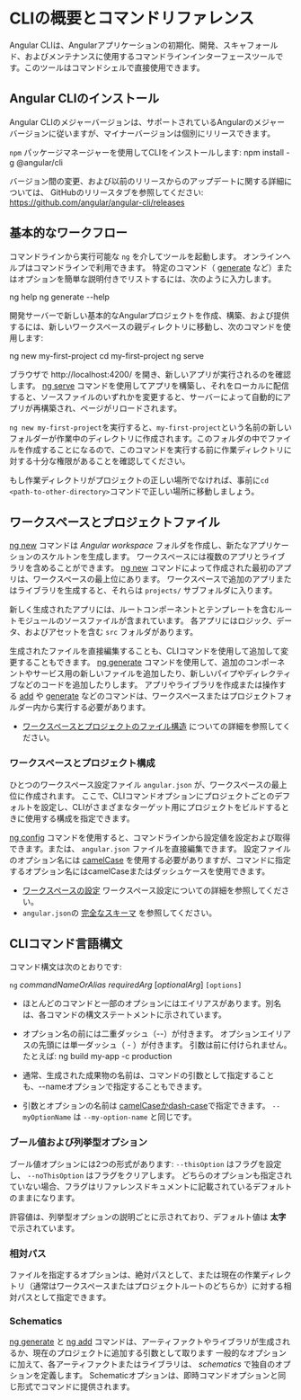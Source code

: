 # CLIの概要とコマンドリファレンス

Angular CLIは、Angularアプリケーションの初期化、開発、スキャフォールド、およびメンテナンスに使用するコマンドラインインターフェースツールです。このツールはコマンドシェルで直接使用できます。

## Angular CLIのインストール

Angular CLIのメジャーバージョンは、サポートされているAngularのメジャーバージョンに従いますが、マイナーバージョンは個別にリリースできます。

`npm` パッケージマネージャーを使用してCLIをインストールします:
<code-example language="bash">
npm install -g @angular/cli
</code-example>

バージョン間の変更、および以前のリリースからのアップデートに関する詳細については、
GitHubのリリースタブを参照してください: https://github.com/angular/angular-cli/releases

## 基本的なワークフロー

コマンドラインから実行可能な `ng` を介してツールを起動します。
オンラインヘルプはコマンドラインで利用できます。
特定のコマンド（ [generate](cli/generate) など）またはオプションを簡単な説明付きでリストするには、次のように入力します。

<code-example language="bash">
ng help
ng generate --help
</code-example>

開発サーバーで新しい基本的なAngularプロジェクトを作成、構築、および提供するには、新しいワークスペースの親ディレクトリに移動し、次のコマンドを使用します:

<code-example language="bash">
ng new my-first-project
cd my-first-project
ng serve
</code-example>

ブラウザで http://localhost:4200/ を開き、新しいアプリが実行されるのを確認します。
[ng serve](cli/serve) コマンドを使用してアプリを構築し、それをローカルに配信すると、ソースファイルのいずれかを変更すると、サーバーによって自動的にアプリが再構築され、ページがリロードされます。

<div class="alert is-helpful">

`ng new my-first-project`を実行すると、`my-first-project`という名前の新しいフォルダーが作業中のディレクトリに作成されます。このフォルダの中でファイルを作成することになるので、このコマンドを実行する前に作業ディレクトリに対する十分な権限があることを確認してください。

もし作業ディレクトリがプロジェクトの正しい場所でなければ、事前に`cd <path-to-other-directory>`コマンドで正しい場所に移動しましょう。

</div>

## ワークスペースとプロジェクトファイル

[ng new](cli/new) コマンドは *Angular workspace* フォルダを作成し、新たなアプリケーションのスケルトンを生成します。
ワークスペースには複数のアプリとライブラリを含めることができます。
[ng new](cli/new) コマンドによって作成された最初のアプリは、ワークスペースの最上位にあります。
ワークスペースで追加のアプリまたはライブラリを生成すると、それらは `projects/` サブフォルダに入ります。

新しく生成されたアプリには、ルートコンポーネントとテンプレートを含むルートモジュールのソースファイルが含まれています。
各アプリにはロジック、データ、およびアセットを含む `src` フォルダがあります。

生成されたファイルを直接編集することも、CLIコマンドを使用して追加して変更することもできます。
[ng generate](cli/generate) コマンドを使用して、追加のコンポーネントやサービス用の新しいファイルを追加したり、新しいパイプやディレクティブなどのコードを追加したりします。
アプリやライブラリを作成または操作する [add](cli/add) や [generate](cli/generate) などのコマンドは、ワークスペースまたはプロジェクトフォルダー内から実行する必要があります。

* [ワークスペースとプロジェクトのファイル構造](guide/file-structure) についての詳細を参照してください。

### ワークスペースとプロジェクト構成

ひとつのワークスペース設定ファイル `angular.json` が、ワークスペースの最上位に作成されます。
ここで、CLIコマンドオプションにプロジェクトごとのデフォルトを設定し、CLIがさまざまなターゲット用にプロジェクトをビルドするときに使用する構成を指定できます。

[ng config](cli/config) コマンドを使用すると、コマンドラインから設定値を設定および取得できます。または、 `angular.json` ファイルを直接編集できます。
設定ファイルのオプション名には [camelCase](guide/glossary#case-types) を使用する必要がありますが、コマンドに指定するオプション名にはcamelCaseまたはダッシュケースを使用できます。

* [ワークスペースの設定](guide/workspace-config) ワークスペース設定についての詳細を参照してください。
* `angular.json`の [完全なスキーマ](https://github.com/angular/angular-cli/wiki/angular-workspace) を参照してください。

## CLIコマンド言語構文

コマンド構文は次のとおりです:

`ng` *commandNameOrAlias* *requiredArg* [*optionalArg*] `[options]`

* ほとんどのコマンドと一部のオプションにはエイリアスがあります。別名は、各コマンドの構文ステートメントに示されています。

* オプション名の前には二重ダッシュ（--）が付きます。
    オプションエイリアスの先頭には単一ダッシュ（ - ）が付きます。
    引数は前に付けられません。
    たとえば: 
    <code-example language="bash">
        ng build my-app -c production
    </code-example>

* 通常、生成された成果物の名前は、コマンドの引数として指定することも、--nameオプションで指定することもできます。

* 引数とオプションの名前は
[camelCaseかdash-case](guide/glossary#case-types)で指定できます。
`--myOptionName` は `--my-option-name` と同じです。

### ブール値および列挙型オプション

ブール値オプションには2つの形式があります: `--thisOption` はフラグを設定し、 `--noThisOption` はフラグをクリアします。
どちらのオプションも指定されていない場合、フラグはリファレンスドキュメントに記載されているデフォルトのままになります。

許容値は、列挙型オプションの説明ごとに示されており、デフォルト値は **太字** で示されています。

### 相対パス

ファイルを指定するオプションは、絶対パスとして、または現在の作業ディレクトリ（通常はワークスペースまたはプロジェクトルートのどちらか）に対する相対パスとして指定できます。

### Schematics

[ng generate](cli/generate) と [ng add](cli/add) コマンドは、アーティファクトやライブラリが生成されるか、現在のプロジェクトに追加する引数として取ります
一般的なオプションに加えて、各アーティファクトまたはライブラリは、 *schematics* で独自のオプションを定義します。
Schematicオプションは、即時コマンドオプションと同じ形式でコマンドに提供されます。
